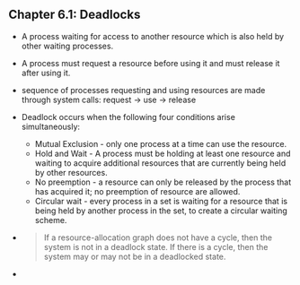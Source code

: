## Chapter 6.1: Deadlocks

- A process waiting for access to another resource which is also held by other waiting processes.

- A process must request a resource before using it and must release it after using it.

- sequence of processes requesting and using resources are made through system calls: request -> use -> release

- Deadlock occurs when the following four conditions arise simultaneously:
  + Mutual Exclusion - only one process at a time can use the resource.
  + Hold and Wait - A process must be holding at least one resource and waiting to acquire additional resources that are currently being held by other resources.
  + No preemption - a resource can only be released by the process that has acquired it; no preemption of resource are allowed.
  + Circular wait - every process in a set is waiting for a resource that is being held by another process in the set, to create a circular waiting scheme.

- > If a resource-allocation graph does not have a cycle, then the system is not in a deadlock state. If there is a cycle, then the system may or may not be in a deadlocked state. 

-  
